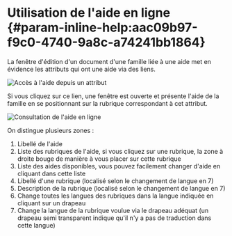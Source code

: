 # Utilisation de l'aide en ligne {#param-inline-help:aac09b97-f9c0-4740-9a8c-a74241bb1864}


La fenêtre d'édition d'un document d'une famille liée à une aide met en évidence
les attributs qui ont une aide via des liens.

![Accès à l'aide depuis un attribut](1000020100000273000001BBF494843A.png)

Si vous cliquez sur ce lien, une fenêtre est ouverte et présente l'aide de la famille en
se positionnant sur la rubrique correspondant à cet attribut.

![Consultation de l'aide en ligne](1000000000000317000001E048A5DEEF.png)

On distingue plusieurs zones :

1. Libellé de l'aide
2. Liste des rubriques de l'aide, si vous cliquez sur une rubrique,
   la zone à droite bouge de manière à vous placer sur cette rubrique
3. Liste des aides disponibles, vous pouvez facilement changer d'aide en cliquant dans cette liste
4. Libellé d'une rubrique (localisé selon le changement de langue en 7)
5. Description de la rubrique (localisé selon le changement de langue en 7)
6. Change toutes les langues des rubriques dans la langue indiquée en cliquant sur un drapeau
7. Change la langue de la rubrique voulue via le drapeau adéquat
   (un drapeau semi transparent indique qu'il n'y a pas de traduction dans cette langue)
